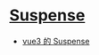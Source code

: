 # [Suspense](https://vuejs.org/guide/built-ins/suspense.html#suspense)

- [vue3 的 Suspense](https://juejin.cn/post/6854573214547312654)
